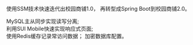   使用SSM技术快速迭代出校园商铺1.0，
  再转型成Spring Boot到校园商铺2.0。
      
  MySQL主从同步实现读写分离;  
  利用SUI Mobile快速实现响应式页面;  
  使用Redis缓存记录常访问数据； 
  加密数据库配置。  
